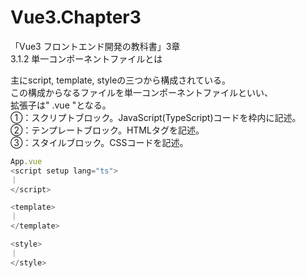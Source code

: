 # Vue3.Chapter3
「Vue3 フロントエンド開発の教科書」3章  
3.1.2 単一コンポーネントファイルとは

主にscript, template, styleの三つから構成されている。  
この構成からなるファイルを単一コンポーネントファイルといい、  
拡張子は" .vue "となる。  
①：スクリプトブロック。JavaScript(TypeScript)コードを枠内に記述。  
②：テンプレートブロック。HTMLタグを記述。  
③：スタイルブロック。CSSコードを記述。  

```ts
App.vue
<script setup lang="ts">
｜
</script>

<template>
｜
</template>

<style>
｜
</style>
```

